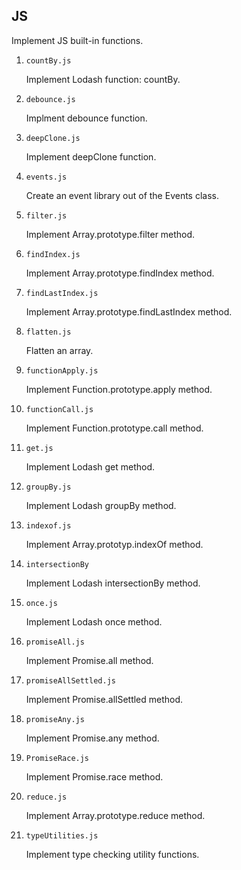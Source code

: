 ## JS

Implement JS built-in functions.

1. `countBy.js`

   Implement Lodash function: countBy.

2. `debounce.js`

   Implment debounce function.

3. `deepClone.js`

   Implement deepClone function.

4. `events.js`

   Create an event library out of the Events class.

5. `filter.js`

   Implement Array.prototype.filter method.

6. `findIndex.js`

   Implement Array.prototype.findIndex method.

7. `findLastIndex.js`

   Implement Array.prototype.findLastIndex method.

8. `flatten.js`

   Flatten an array.

9. `functionApply.js`

   Implement Function.prototype.apply method.

10. `functionCall.js`

    Implement Function.prototype.call method.

11. `get.js`

    Implement Lodash get method.

12. `groupBy.js`

    Implement Lodash groupBy method.

13. `indexof.js`

    Implement Array.prototyp.indexOf method.

14. `intersectionBy`

    Implement Lodash intersectionBy method.

15. `once.js`

    Implement Lodash once method.

16. `promiseAll.js`

    Implement Promise.all method.

17. `promiseAllSettled.js`

    Implement Promise.allSettled method.

18. `promiseAny.js`

    Implement Promise.any method.

19. `PromiseRace.js`

    Implement Promise.race method.

20. `reduce.js`

    Implement Array.prototype.reduce method.

21. `typeUtilities.js`

    Implement type checking utility functions.
